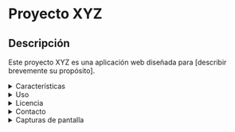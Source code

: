 # Proyecto XYZ

## Descripción
Este proyecto XYZ es una aplicación web diseñada para [describir brevemente su propósito].

<details>
<summary>Características</summary>

- [Característica 1]
- [Característica 2]
- [Característica 3]

</details>

<details>
<summary>Uso</summary>

[Proporciona instrucciones detalladas sobre cómo utilizar la aplicación, incluyendo ejemplos si es posible.]

</details>

<details>
<summary>Licencia</summary>

[Indica la licencia bajo la cual se distribuye el proyecto.]

</details>

<details>
<summary>Contacto</summary>

Si tienes alguna pregunta o sugerencia, no dudes en ponerte en contacto con nosotros en [correo electrónico].

</details>

<details>
<summary>Capturas de pantalla</summary>

![Captura de pantalla 1](/assets/img/screenshot1.png)
![Captura de pantalla 2](/assets/img/screenshot2.png)

</details>
